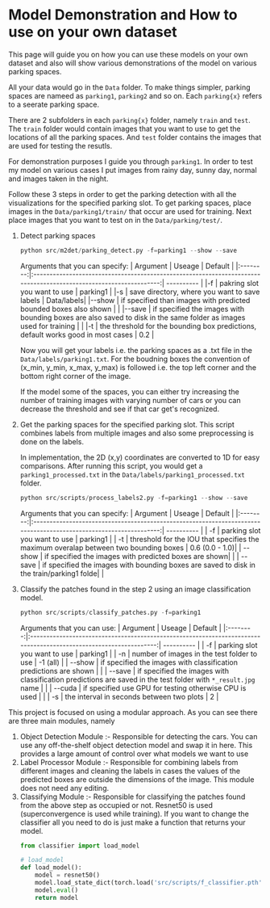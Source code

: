 # Model Demonstration and How to use on your own dataset

This page will guide you on how you can use these models on your own dataset and also will show various demonstrations of the model on various parking spaces.

All your data would go in the `Data` folder. To make things simpler, parking spaces are nameed as `parking1`, `parking2` and so on. Each `parking{x}` refers to a seerate parking space. 

There are 2 subfolders in each `parking{x}` folder, namely `train` and `test`. The `train` folder would contain images that you want to use to get the locations of all the parking spaces. And `test` folder contains the images that are used for testing the resutls.

For demonstration purposes I guide you through `parking1`. In order to test my model on various cases I put images from rainy day, sunny day, normal and images taken in the night.

Follow these 3 steps in order to get the parking detection with all the visualizations for the specified parking slot. To get parking spaces, place images in the `Data/parking1/train/` that occur are used for training. Next place images that you want to test on in the `Data/parking/test/`.

1. Detect parking spaces
    ```python
    python src/m2det/parking_detect.py -f=parking1 --show --save
    ```
    
    Arguments that you can specify:
    | Argument | Useage                                                                                                            | Default    |
    |:--------:|:-----------------------------------------------------------------------------------------------------------------:| ---------- |
    |-f        | pakring slot you want to use                                                                                      | parking1   |
    |-s        | save directory, where you want to save labels                                                                     | Data/labels|
    |--show    | if specified than images with predicted bounded boxes also shown                                                  |            |
    |--save    | if specified the images with bounding boxes are also saved to disk in the same folder as images used for training |            |
    |-t        | the threshold for the bounding box predictions, default works good in most cases                                  | 0.2        |

    Now you will get your labels i.e. the parking spaces as a .txt file in the `Data/labels/parking1.txt`. For the boudning boxes the convention of (x_min, y_min, x_max, y_max) is followed i.e. the top left corner and the bottom right corner of the image.

    If the model some of the spaces, you can either try increasing the number of training images with varying number of cars or you can decrease the threshold and see if that car get's recognized.

2. Get the parking spaces for the specified parking slot. This script combines labels from multiple images      and also some preprocessing is done on the labels. 

    In implementation, the 2D (x,y) coordinates are converted to 1D for easy comparisons. After running this script, you would get a `parking1_processed.txt` in the `Data/labels/parking1_processed.txt` folder.

    ```python
    python src/scripts/process_labels2.py -f=parking1 --show --save
    ```

    Arguments that you can specify:
    | Argument | Useage                                                                                                            | Default    |
    |:--------:|:-----------------------------------------------------------------------------------------------------------------:| ---------- |
    | -f | parking slot you want to use | parking1 |
    | -t | threshold for the IOU that specifies the maximum overalap between two bounding boxes | 0.6 (0.0 - 1.0)|
    | --show | if specified the images with predicted boxes are shown| |
    | --save | if specified the images with bounding boxes are saved to disk in the train/parking1 folde| |
    
3. Classify the patches found in the step 2 using an image classification model.
    ```python
    python src/scripts/classify_patches.py -f=parking1
    ```

    Arguments that you can use:
    | Argument | Useage                                                                                                            | Default    |
    |:--------:|:-----------------------------------------------------------------------------------------------------------------:| ---------- |
    | -f | parking slot you want to use | parking1 |
    | -n | number of images in the test folder to use | -1 (all) |
    | --show | if specified the images with classification predictions are shown | |
    | --save | if specified the images with classification predictions are saved in the test folder with `*_result.jpg` name | |
    | --cuda | if specified use GPU for testing otherwise CPU is used | |
    | -s | the interval in seconds between two plots | 2 |


This project is focused on using a modular approach. As you can see there are three main modules, namely

1. Object Detection Module :- Responsible for detecting the cars. You can use any off-the-shelf object detection model and swap it in here. This provides a large amount of control over what models we want to use
2. Label Processor Module :- Responsible for combining labels from different images and cleaning the labels in cases the values of the predicted boxes are outside the dimensions of the image. This module does not need any editing.
3. Classifying Module :- Responsible for classifying the patches found from the above step as occupied or not. Resnet50 is used (superconvergence is used while training). If you want to change the classifier all you need to do is just make a function that returns your model.
    ```python
    from classifier import load_model

    # load_model
    def load_model():
        model = resnet50()
        model.load_state_dict(torch.load('src/scripts/f_classifier.pth'))
        model.eval()
        return model
    ```